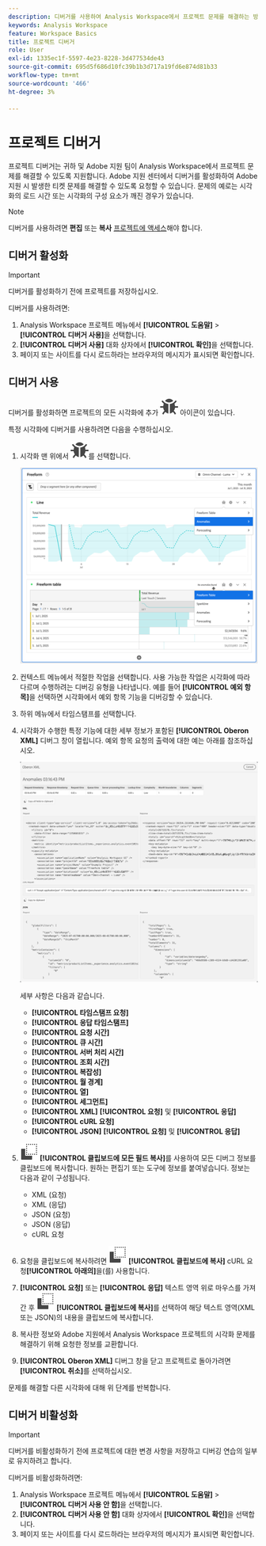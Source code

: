 ```yaml
---
description: 디버거를 사용하여 Analysis Workspace에서 프로젝트 문제를 해결하는 방법에 대해 알아봅니다.
keywords: Analysis Workspace
feature: Workspace Basics
title: 프로젝트 디버거
role: User
exl-id: 1335ec1f-5597-4e23-8228-3d477534de43
source-git-commit: 695d5f686d10fc39b1b3d717a19fd6e874d81b33
workflow-type: tm+mt
source-wordcount: '466'
ht-degree: 3%

---
```


# 프로젝트 디버거

프로젝트 디버거는 귀하 및 Adobe 지원 팀이 Analysis Workspace에서 프로젝트 문제를 해결할 수 있도록 지원합니다. Adobe 지원 센터에서 디버거를 활성화하여 Adobe 지원 시 발생한 티켓 문제를 해결할 수 있도록 요청할 수 있습니다. 문제의 예로는 시각화의 로드 시간 또는 시각화의 구성 요소가 깨진 경우가 있습니다.

>[!NOTE]
>
>디버거를 사용하려면 **편집** 또는 **복사** [프로젝트에 액세스](https://experienceleague.adobe.com/en/docs/experience-cloud-kcs/kbarticles/ka-25744)해야 합니다.
>


## 디버거 활성화

>[!IMPORTANT]
>
>디버거를 활성화하기 전에 프로젝트를 저장하십시오.
>

디버거를 사용하려면:

1. Analysis Workspace 프로젝트 메뉴에서 **[!UICONTROL 도움말]** > **[!UICONTROL 디버거 사용]**&#x200B;을 선택합니다.
1. **[!UICONTROL 디버거 사용]** 대화 상자에서 **[!UICONTROL 확인]**&#x200B;을 선택합니다.
1. 페이지 또는 사이트를 다시 로드하라는 브라우저의 메시지가 표시되면 확인합니다.


## 디버거 사용

디버거를 활성화하면 프로젝트의 모든 시각화에 추가 ![버그](/help/assets/icons/Bug.svg) 아이콘이 있습니다.

특정 시각화에 디버거를 사용하려면 다음을 수행하십시오.

1. 시각화 맨 위에서 ![버그](/help/assets/icons/Bug.svg)를 선택합니다.

   ![디버거 컨텍스트 메뉴](assets/debugger-context-menu.png)

1. 컨텍스트 메뉴에서 적절한 작업을 선택합니다. 사용 가능한 작업은 시각화에 따라 다르며 수행하려는 디버깅 유형을 나타냅니다. 예를 들어 **[!UICONTROL 예외 항목]**&#x200B;을 선택하면 시각화에서 예외 항목 기능을 디버깅할 수 있습니다.
1. 하위 메뉴에서 타임스탬프를 선택합니다.
1. 시각화가 수행한 특정 기능에 대한 세부 정보가 포함된 **[!UICONTROL Oberon XML]** 디버그 창이 열립니다. 예외 항목 요청의 출력에 대한 예는 아래를 참조하십시오.

   ![디버그 요청 출력](assets/debugger-oberon.png)

   세부 사항은 다음과 같습니다.

   * **[!UICONTROL 타임스탬프 요청]**
   * **[!UICONTROL 응답 타임스탬프]**
   * **[!UICONTROL 요청 시간]**
   * **[!UICONTROL 큐 시간]**
   * **[!UICONTROL 서버 처리 시간]**
   * **[!UICONTROL 조회 시간]**
   * **[!UICONTROL 복잡성]**
   * **[!UICONTROL 월 경계]**
   * **[!UICONTROL 열]**
   * **[!UICONTROL 세그먼트]**
   * **[!UICONTROL XML]** **[!UICONTROL 요청]** 및 **[!UICONTROL 응답]**
   * **[!UICONTROL cURL 요청]**
   * **[!UICONTROL JSON]** **[!UICONTROL 요청]** 및 **[!UICONTROL 응답]**

1. ![복사](/help/assets/icons/Copy.svg) **[!UICONTROL 클립보드에 모든 필드 복사]**&#x200B;를 사용하여 모든 디버그 정보를 클립보드에 복사합니다. 원하는 편집기 또는 도구에 정보를 붙여넣습니다. 정보는 다음과 같이 구성됩니다.

   * XML (요청)
   * XML (응답)
   * JSON (요청)
   * JSON (응답)
   * cURL 요청

1. 요청을 클립보드에 복사하려면 ![복사](/help/assets/icons/Copy.svg) **[!UICONTROL 클립보드에 복사]** cURL 요청&#x200B;**[!UICONTROL 아래의]**&#x200B;을(를) 사용합니다.
1. **[!UICONTROL 요청]** 또는 **[!UICONTROL 응답]** 텍스트 영역 위로 마우스를 가져간 후 ![복사](/help/assets/icons/Copy.svg) **[!UICONTROL 클립보드에 복사]**&#x200B;를 선택하여 해당 텍스트 영역(XML 또는 JSON)의 내용을 클립보드에 복사합니다.

1. 복사한 정보와 Adobe 지원에서 Analysis Workspace 프로젝트의 시각화 문제를 해결하기 위해 요청한 정보를 교환합니다.

1. **[!UICONTROL Oberon XML]** 디버그 창을 닫고 프로젝트로 돌아가려면 **[!UICONTROL 취소]**&#x200B;를 선택하십시오.

문제를 해결할 다른 시각화에 대해 위 단계를 반복합니다.

## 디버거 비활성화

>[!IMPORTANT]
>
>디버거를 비활성화하기 전에 프로젝트에 대한 변경 사항을 저장하고 디버깅 연습의 일부로 유지하려고 합니다.
>

디버거를 비활성화하려면:

1. Analysis Workspace 프로젝트 메뉴에서 **[!UICONTROL 도움말]** > **[!UICONTROL 디버거 사용 안 함]**&#x200B;을 선택합니다.
1. **[!UICONTROL 디버거 사용 안 함]** 대화 상자에서 **[!UICONTROL 확인]**&#x200B;을 선택합니다.
1. 페이지 또는 사이트를 다시 로드하라는 브라우저의 메시지가 표시되면 확인합니다.
